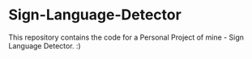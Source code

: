 # Sign-Language-Detector
This repository contains the code for a Personal Project of mine - Sign Language Detector. :)
